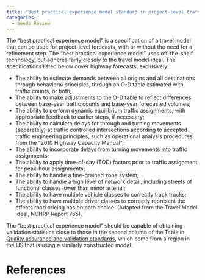 ```yaml
---
title: "Best practical experience model standard in project-level traffic forecasting"
categories:
  - Needs Review
---
```


The “best practical experience model” is a specification of a travel model that can be used for project-level forecasts, with or without the need for a refinement step. The “best practical experience model” uses off-the-shelf technology, but adheres fairly closely to the travel model ideal. The specifications listed below cover highway forecasts, exclusively:

-   The ability to estimate demands between all origins and all destinations through behavioral principles, through an O-D table estimated with traffic counts, or both;
-   The ability to make adjustments to the O-D table to reflect differences between base-year traffic counts and base-year forecasted volumes;
-   The ability to perform dynamic equilibrium traffic assignments, with appropriate feedback to earlier steps, if necessary;
-   The ability to calculate delays for through and turning movements (separately) at traffic controlled intersections according to accepted traffic engineering principles, such as operational analysis procedures from the “2010 Highway Capacity Manual”;
-   The ability to incorporate delays from turning movements into traffic assignments;
-   The ability to apply time-of-day (TOD) factors prior to traffic assignment for peak-hour assignments;
-   The ability to handle a fine-grained zone system;
-   The ability to handle a high level of network detail, including streets of functional classes lower than minor arterial;
-   The ability to have multiple vehicle classes to correctly track trucks;
-   The ability to have multiple driver classes to correctly represent the effects road pricing has on path choice. (Adapted from the Travel Model Ideal, NCHRP Report 765).

The “best practical experience model” should be capable of obtaining validation statistics close to those in the second column of the Table in [Quality assurance and validation standards](Quality_assurance_and_validation_standards_in_project_level_traffic_forecasting), which come from a region in the US that is using a similarly constructed model.

References
==========

